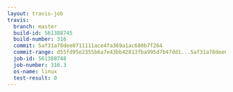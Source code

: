 ```yaml
---
layout: travis-job
travis:
  branch: master
  build-id: 561388745
  build-number: 316
  commit: 5af31a78dee0711111ace4fa369a1ac680b7f264
  commit-range: d55fd95e2355b6a7e43bb42813fba995d7b47dd1...5af31a78dee0711111ace4fa369a1ac680b7f264
  job-id: 561388748
  job-number: 316.3
  os-name: linux
  test-result: 0
---
```

